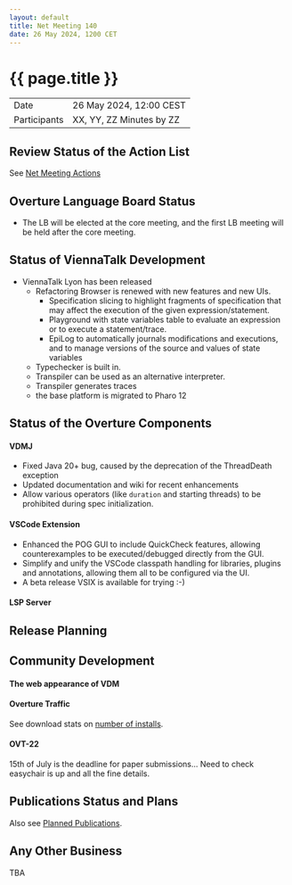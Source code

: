 ```yaml
---
layout: default
title: Net Meeting 140
date: 26 May 2024, 1200 CET
---
```


<script src="https://code.jquery.com/jquery-1.11.1.min.js">
</script>
<script src="/javascripts/edit.js"></script>
<script>setEditButonNm();</script>

# {{ page.title }}

|||
|---|---|
| Date | 26 May 2024, 12:00 CEST |
| Participants | XX, YY, ZZ Minutes by ZZ |


## Review Status of the Action List

See [Net Meeting Actions](https://github.com/overturetool/overturetool.github.io/issues?q=is%3Aopen+is%3Aissue+label%3A%22action+net-meeting%22)


## Overture Language Board Status

* The LB will be elected at the core meeting, and the first LB meeting will be held after the core meeting.

## Status of ViennaTalk Development

* ViennaTalk Lyon has been released
  - Refactoring Browser is renewed with new features and new UIs.
    - Specification slicing to highlight fragments of specification that may affect the execution of the given expression/statement.
    - Playground with state variables table to evaluate an expression or to execute a statement/trace.
    - EpiLog to automatically journals modifications and executions, and to manage versions of the source and values of state variables 
  - Typechecker is built in.
  - Transpiler can be used as an alternative interpreter.
  - Transpiler generates traces
  - the base platform is migrated to Pharo 12

##  Status of the Overture Components

#### VDMJ

* Fixed Java 20+ bug, caused by the deprecation of the ThreadDeath exception
* Updated documentation and wiki for recent enhancements
* Allow various operators (like `duration` and starting threads) to be prohibited during spec initialization.

#### VSCode Extension

* Enhanced the POG GUI to include QuickCheck features, allowing counterexamples to be executed/debugged directly from the GUI.
* Simplify and unify the VSCode classpath handling for libraries, plugins and annotations, allowing them all to be configured via the UI.
* A beta release VSIX is available for trying :-)

#### LSP Server

##  Release Planning

##  Community Development

#### The web appearance of VDM 

#### Overture Traffic

See download stats on [number of installs](https://marketplace.visualstudio.com/items?itemName=overturetool.vdm-vscode).

#### OVT-22 

15th  of July is the deadline for paper submissions...
Need to check easychair is up and all the fine details.


##  Publications Status and Plans

Also see [Planned Publications](https://www.overturetool.org/publications/PlannedPublications.html).



##  Any Other Business

TBA


<div id="edit_page_div"></div>


